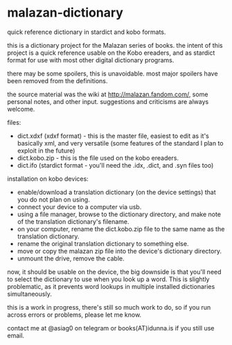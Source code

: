 # malazan-dictionary
quick reference dictionary in stardict and kobo formats.

this is a dictionary project for the Malazan series of books.  the intent of
this project is a quick reference usable on the Kobo ereaders, and as stardict
format for use with most other digital dictionary programs.

there may be some spoilers, this is unavoidable.  most major spoilers have been
removed from the definitions.

the source material was the wiki at http://malazan.fandom.com/, some personal
notes, and other input.  suggestions and criticisms are always welcome.


files:
  - dict.xdxf (xdxf format) - this is the master file, easiest to edit as it's
    basically xml, and very versatile (some features of the standard I plan to
    exploit in the future)
  - dict.kobo.zip - this is the file used on the kobo ereaders.
  - dict.ifo (stardict format - you'll need the .idx, .dict, and .syn files
    too)

installation on kobo devices:
  - enable/download a translation dictionary (on the device settings) that you do
  not plan on using.
  - connect your device to a computer via usb.
  - using a file manager, browse to the dictionary directory, and make note of
  the translation dictionary's filename.
  - on your computer, rename the dict.kobo.zip file to the same name as the
  translation dictionary.
  - rename the original translation dictionary to something else.
  - move or copy the malazan zip file into the device's dictionary directory.
  - unmount the drive, remove the cable.

  now, it should be usable on the device, the big downside is that you'll need
  to select the dictionary to use when you look up a word.  This is slightly
  problematic, as it prevents word lookups in multiple installed dictionaries
  simultaneously.

this is a work in progress, there's still so much work to do, so if you run
across errors or problems, please let me know.

contact me at @asiag0 on telegram or books(AT)idunna.is if you still use email.
